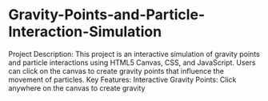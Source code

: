 # Gravity-Points-and-Particle-Interaction-Simulation
Project Description: This project is an interactive simulation of gravity points and particle interactions using HTML5 Canvas, CSS, and JavaScript. Users can click on the canvas to create gravity points that influence the movement of particles.   Key Features: Interactive Gravity Points: Click anywhere on the canvas to create gravity
